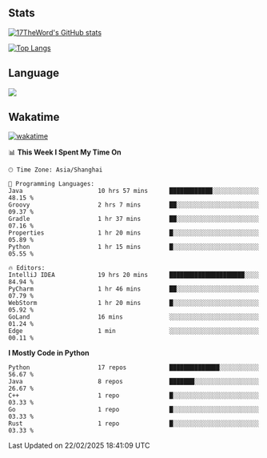 ## Stats

[![17TheWord's GitHub stats](https://github-readme-stats.vercel.app/api?username=17TheWord&count_private=true&show_icons=true)](https://github.com/anuraghazra/github-readme-stats)

[![Top Langs](https://github-readme-stats.vercel.app/api/top-langs/?username=17TheWord&layout=compact&hide=html)](https://github.com/anuraghazra/github-readme-stats)

## Language

<img align="center" src="https://github-readme-stats-theword.vercel.app/api/wakatime?username=559772f0-9c03-4114-9e11-1b4b8b998e10&layout=compact&theme=dracula&hide_border=true">

## Wakatime

[![wakatime](https://wakatime.com/badge/user/559772f0-9c03-4114-9e11-1b4b8b998e10.svg)](https://wakatime.com/@559772f0-9c03-4114-9e11-1b4b8b998e10)

<!--START_SECTION:waka-->
📊 **This Week I Spent My Time On** 

```text
🕑︎ Time Zone: Asia/Shanghai

💬 Programming Languages: 
Java                     10 hrs 57 mins      ████████████░░░░░░░░░░░░░   48.15 % 
Groovy                   2 hrs 7 mins        ██░░░░░░░░░░░░░░░░░░░░░░░   09.37 % 
Gradle                   1 hr 37 mins        ██░░░░░░░░░░░░░░░░░░░░░░░   07.16 % 
Properties               1 hr 20 mins        █░░░░░░░░░░░░░░░░░░░░░░░░   05.89 % 
Python                   1 hr 15 mins        █░░░░░░░░░░░░░░░░░░░░░░░░   05.55 % 

🔥 Editors: 
IntelliJ IDEA            19 hrs 20 mins      █████████████████████░░░░   84.94 % 
PyCharm                  1 hr 46 mins        ██░░░░░░░░░░░░░░░░░░░░░░░   07.79 % 
WebStorm                 1 hr 20 mins        █░░░░░░░░░░░░░░░░░░░░░░░░   05.92 % 
GoLand                   16 mins             ░░░░░░░░░░░░░░░░░░░░░░░░░   01.24 % 
Edge                     1 min               ░░░░░░░░░░░░░░░░░░░░░░░░░   00.11 % 
```

**I Mostly Code in Python** 

```text
Python                   17 repos            ██████████████░░░░░░░░░░░   56.67 % 
Java                     8 repos             ███████░░░░░░░░░░░░░░░░░░   26.67 % 
C++                      1 repo              █░░░░░░░░░░░░░░░░░░░░░░░░   03.33 % 
Go                       1 repo              █░░░░░░░░░░░░░░░░░░░░░░░░   03.33 % 
Rust                     1 repo              █░░░░░░░░░░░░░░░░░░░░░░░░   03.33 % 
```




 Last Updated on 22/02/2025 18:41:09 UTC
<!--END_SECTION:waka-->
